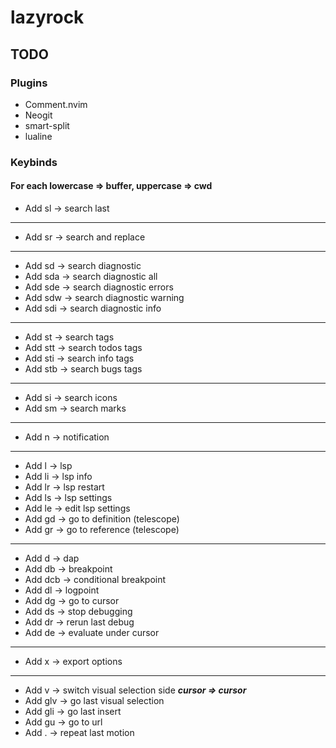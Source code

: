 # lazyrock

## TODO

### Plugins
- Comment.nvim
- Neogit
- smart-split
- lualine

### Keybinds
#### For each lowercase => buffer, uppercase => cwd
- Add <leader>sl -> search last
-------------------------------
- Add <leader>sr -> search and replace
-------------------------------
- Add <leader>sd -> search diagnostic
- Add <leader>sda -> search diagnostic all
- Add <leader>sde -> search diagnostic errors
- Add <leader>sdw -> search diagnostic warning
- Add <leader>sdi -> search diagnostic info
-------------------------------
- Add <leader>st -> search tags
- Add <leader>stt -> search todos tags
- Add <leader>sti -> search info tags
- Add <leader>stb -> search bugs tags
-------------------------------
- Add <leader>si -> search icons
- Add <leader>sm -> search marks
-------------------------------
- Add <leader>n -> notification
-------------------------------
- Add <leader>l -> lsp
- Add <leader>li -> lsp info
- Add <leader>lr -> lsp restart
- Add <leader>ls -> lsp settings
- Add <leader>le -> edit lsp settings
- Add gd -> go to definition (telescope)
- Add gr -> go to reference (telescope)
-------------------------------
- Add <leader>d -> dap
- Add <leader>db -> breakpoint
- Add <leader>dcb -> conditional breakpoint
- Add <leader>dl -> logpoint
- Add <leader>dg -> go to cursor
- Add <leader>ds -> stop debugging
- Add <leader>dr -> rerun last debug
- Add <leader>de -> evaluate under cursor
-------------------------------
- Add <leader>x -> export options
-------------------------------
- Add v -> switch visual selection side ___cursor => cursor___
- Add glv -> go last visual selection
- Add gli -> go last insert
- Add gu -> go to url
- Add . -> repeat last motion

